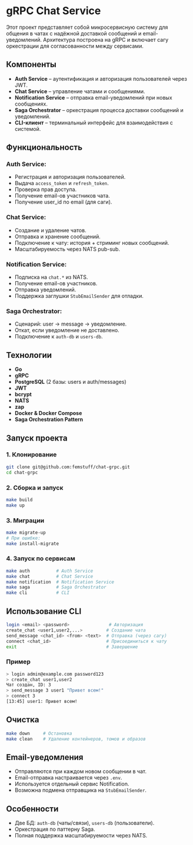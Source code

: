 # gRPC Chat Service

Этот проект представляет собой микросервисную систему для общения в чатах с надёжной доставкой сообщений и email-уведомлений. Архитектура построена на gRPC и включает сагу оркестрации для согласованности между сервисами.

## Компоненты

- **Auth Service** – аутентификация и авторизация пользователей через JWT.
- **Chat Service** – управление чатами и сообщениями.
- **Notification Service** – отправка email-уведомлений при новых сообщениях.
- **Saga Orchestrator** – оркестрация процесса доставки сообщений и уведомлений.
- **CLI-клиент** – терминальный интерфейс для взаимодействия с системой.

## Функциональность

### Auth Service:
- Регистрация и авторизация пользователей.
- Выдача `access_token` и `refresh_token`.
- Проверка прав доступа.
- Получение email-ов участников чата.
- Получение user_id по email (для саги).

### Chat Service:
- Создание и удаление чатов.
- Отправка и хранение сообщений.
- Подключение к чату: история + стриминг новых сообщений.
- Масштабируемость через NATS pub-sub.

### Notification Service:
- Подписка на `chat.*` из NATS.
- Получение email-ов участников.
- Отправка уведомлений.
- Поддержка заглушки `StubEmailSender` для отладки.

### Saga Orchestrator:
- Сценарий: user → message → уведомление.
- Откат, если уведомление не доставлено.
- Подключение к `auth-db` и `users-db`.

## Технологии

- **Go**
- **gRPC**
- **PostgreSQL** (2 базы: users и auth/messages)
- **JWT**
- **bcrypt**
- **NATS**
- **zap**
- **Docker & Docker Compose**
- **Saga Orchestration Pattern**

## Запуск проекта

### 1. Клонирование

```sh
git clone git@github.com:femstuff/chat-grpc.git
cd chat-grpc
```

### 2. Сборка и запуск

```sh
make build
make up
```

### 3. Миграции

```sh
make migrate-up
# При ошибке:
make install-migrate
```

### 4. Запуск по сервисам

```sh
make auth          # Auth Service
make chat          # Chat Service
make notification  # Notification Service
make saga          # Saga Orchestrator
make cli           # CLI
```

## Использование CLI

```sh
login <email> <password>               # Авторизация
create_chat <user1,user2,...>         # Создание чата
send_message <chat_id> <from> <text>  # Отправка (через сагу)
connect <chat_id>                     # Присоединиться к чату
exit                                  # Завершение
```

### Пример

```sh
> login admin@example.com password123
> create_chat user1,user2
Чат создан, ID: 3
> send_message 3 user1 "Привет всем!"
> connect 3
[13:45] user1: Привет всем!
```

## Очистка

```sh
make down     # Остановка
make clean    # Удаление контейнеров, томов и образов
```

## Email-уведомления

- Отправляются при каждом новом сообщении в чат.
- Email-отправка настраивается через `.env`.
- Используется отдельный сервис Notification.
- Возможна подмена отправщика на `StubEmailSender`.

## Особенности

- Две БД: `auth-db` (чаты/связи), `users-db` (пользователи).
- Оркестрация по паттерну Saga.
- Полная поддержка масштабируемости через NATS.
